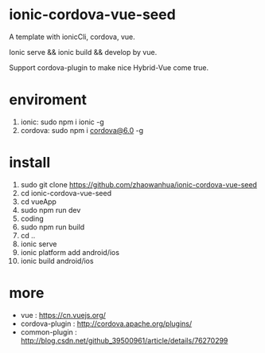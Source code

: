 # ionic-cordova-vue-seed

A template with ionicCli, cordova, vue. 

Ionic serve && ionic build && develop by vue.

Support cordova-plugin to make nice Hybrid-Vue come true.

# enviroment

1. ionic:   sudo npm i ionic -g
2. cordova: sudo npm i cordova@6.0 -g

# install

1.   sudo git clone  https://github.com/zhaowanhua/ionic-cordova-vue-seed
2.   cd ionic-cordova-vue-seed
3.   cd vueApp
4.   sudo npm run dev
5.   coding
6.	 sudo npm run build
7.   cd ..
8.   ionic serve
9.   ionic platform add android/ios
10.  ionic build android/ios


# more

* vue            : https://cn.vuejs.org/
* cordova-plugin : http://cordova.apache.org/plugins/
* common-plugin  : http://blog.csdn.net/github_39500961/article/details/76270299
